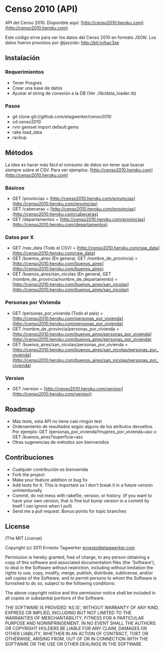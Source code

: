 # Censo 2010 (API)

API del Censo 2010. Disponible aquí: [http://censo2010.heroku.com](http://censo2010.heroku.com)

Este código sirve para ver los datos del Censo 2010 en formato JSON. Los datos fueron provistos por @jazzido: http://bit.ly/kac3xe

## Instalación

### Requerimientos

* Tener Posgres
* Crear una base de datos 
* Ajustar el string de conexión a la DB (Ver ./lib/data_loader.rb)

### Pasos

* git clone git://github.com/etagwerker/censo2010
* cd censo2010
* rvm gemset import default.gems
* rake load_data
* rackup

## Métodos

La idea es hacer más fácil el consumo de datos sin tener que buscar siempre sobre el CSV. Para ver ejemplos: [http://censo2010.heroku.com](http://censo2010.heroku.com)

### Básicos

* GET /provincias = [http://censo2010.heroku.com/provincias](http://censo2010.heroku.com/provincias)
* GET /cabeceras = [http://censo2010.heroku.com/provincias](http://censo2010.heroku.com/cabeceras)
* GET /departamentos = [http://censo2010.heroku.com/provincias](http://censo2010.heroku.com/departamentos)

### Datos por X

* GET /raw_data (Todo el CSV) = [http://censo2010.heroku.com/raw_data](http://censo2010.heroku.com/raw_data) 
* GET /buenos_aires (En general, GET /nombre_de_provincia) = [http://censo2010.heroku.com/buenos_aires](http://censo2010.heroku.com/buenos_aires)
* GET /buenos_aires/san_nicolas (En general, GET /nombre_de_provincia/nombre_de_departamento) = [http://censo2010.heroku.com/buenos_aires/san_nicolas](http://censo2010.heroku.com/buenos_aires/san_nicolas)

### Personas por Vivienda

* GET /personas_por_vivienda (Todo el país) = [http://censo2010.heroku.com/personas_por_vivienda](http://censo2010.heroku.com/personas_por_vivienda)
* GET /nombre_de_provincia/personas_por_vivienda = [http://censo2010.heroku.com/buenos_aires/personas_por_vivienda](http://censo2010.heroku.com/buenos_aires/personas_por_vivienda)
* GET /buenos_aires/san_nicolas/personas_por_vivienda = [http://censo2010.heroku.com/buenos_aires/san_nicolas/personas_por_vivienda](http://censo2010.heroku.com/buenos_aires/san_nicolas/personas_por_vivienda)

### Version

* GET /version = [http://censo2010.heroku.com/version](http://censo2010.heroku.com/version)

## Roadmap

* Más tests, esta API no tiene casi ningún test 
* Ordenamiento de resultados según alguno de los atributos devueltos. Por ejemplo: GET /personas_por_vivienda?mujeres_por_vivienda=asc o GET /buenos_aires?superficie=asc
* Otras sugerencias de métodos son bienvenidos

## Contribuciones
 
* Cualquier contribución es bienvenida
* Fork the project
* Make your feature addition or bug fix
* Add tests for it. This is important so I don't break it in a
  future version unintentionally
* Commit, do not mess with rakefile, version, or history.
  (if you want to have your own version, that is fine but
   bump version in a commit by itself I can ignore when I pull)
* Send me a pull request. Bonus points for topic branches

## License

(The MIT License)

Copyright (c) 2011 Ernesto Tagwerker <ernesto@etagwerker.com>

Permission is hereby granted, free of charge, to any person obtaining
a copy of this software and associated documentation files (the
'Software'), to deal in the Software without restriction, including
without limitation the rights to use, copy, modify, merge, publish,
distribute, sublicense, and/or sell copies of the Software, and to
permit persons to whom the Software is furnished to do so, subject to
the following conditions:

The above copyright notice and this permission notice shall be
included in all copies or substantial portions of the Software.

THE SOFTWARE IS PROVIDED 'AS IS', WITHOUT WARRANTY OF ANY KIND,
EXPRESS OR IMPLIED, INCLUDING BUT NOT LIMITED TO THE WARRANTIES OF
MERCHANTABILITY, FITNESS FOR A PARTICULAR PURPOSE AND NONINFRINGEMENT.
IN NO EVENT SHALL THE AUTHORS OR COPYRIGHT HOLDERS BE LIABLE FOR ANY
CLAIM, DAMAGES OR OTHER LIABILITY, WHETHER IN AN ACTION OF CONTRACT,
TORT OR OTHERWISE, ARISING FROM, OUT OF OR IN CONNECTION WITH THE
SOFTWARE OR THE USE OR OTHER DEALINGS IN THE SOFTWARE.